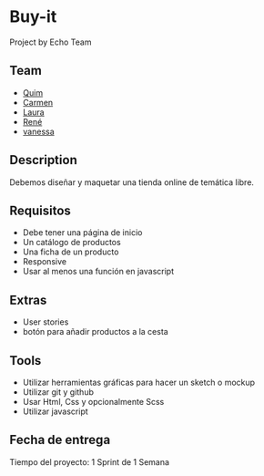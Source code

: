# Buy-it

Project by Echo Team

## Team

- [Quim](https://github.com/Quim79)
- [Carmen ](https://github.com/Carmenprz)
- [Laura](https://github.com/Nau-crc)
- [René](https://github.com/renejfc)
- [vanessa](https://github.com/vanessacor)

## Description

Debemos diseñar y maquetar una tienda online de temática libre.

## Requisitos

- Debe tener una página de inicio
- Un catálogo de productos
- Una ficha de un producto
- Responsive
- Usar al menos una función en javascript

## Extras

- User stories
- botón para añadir productos a la cesta

## Tools

- Utilizar herramientas gráficas para hacer un sketch o mockup
- Utilizar git y github
- Usar Html, Css y opcionalmente Scss
- Utilizar javascript

## Fecha de entrega 

Tiempo del proyecto: 1 Sprint de 1 Semana


